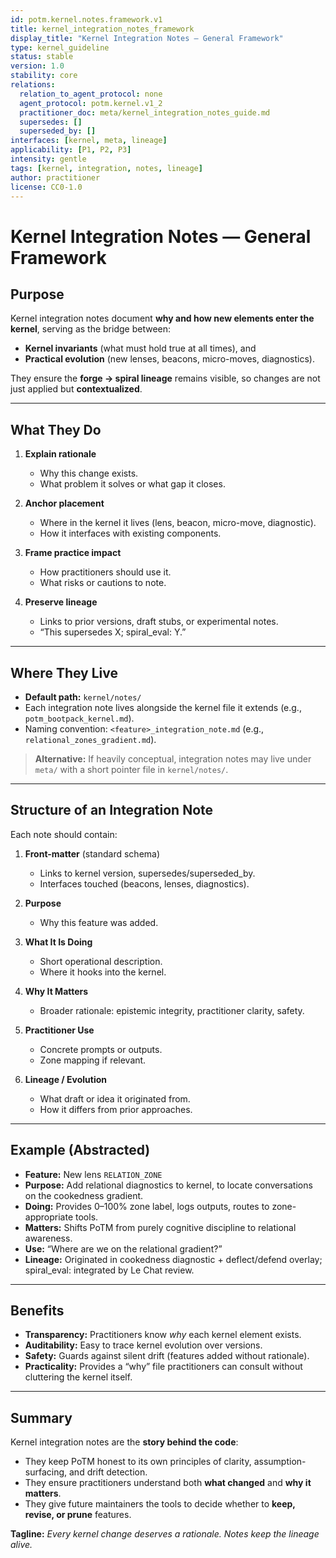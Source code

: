 ```yaml
---
id: potm.kernel.notes.framework.v1
title: kernel_integration_notes_framework
display_title: "Kernel Integration Notes — General Framework"
type: kernel_guideline
status: stable
version: 1.0
stability: core
relations:
  relation_to_agent_protocol: none
  agent_protocol: potm.kernel.v1_2
  practitioner_doc: meta/kernel_integration_notes_guide.md
  supersedes: []
  superseded_by: []
interfaces: [kernel, meta, lineage]
applicability: [P1, P2, P3]
intensity: gentle
tags: [kernel, integration, notes, lineage]
author: practitioner
license: CC0-1.0
---
```


# Kernel Integration Notes — General Framework

## Purpose
Kernel integration notes document **why and how new elements enter the kernel**, serving as the bridge between:
- **Kernel invariants** (what must hold true at all times), and  
- **Practical evolution** (new lenses, beacons, micro-moves, diagnostics).  

They ensure the **forge → spiral lineage** remains visible, so changes are not just applied but **contextualized**.

---

## What They Do
1. **Explain rationale**  
   - Why this change exists.  
   - What problem it solves or what gap it closes.  

2. **Anchor placement**  
   - Where in the kernel it lives (lens, beacon, micro-move, diagnostic).  
   - How it interfaces with existing components.  

3. **Frame practice impact**  
   - How practitioners should use it.  
   - What risks or cautions to note.  

4. **Preserve lineage**  
   - Links to prior versions, draft stubs, or experimental notes.  
   - “This supersedes X; spiral_eval: Y.”  

---

## Where They Live
- **Default path:** `kernel/notes/`  
- Each integration note lives alongside the kernel file it extends (e.g., `potm_bootpack_kernel.md`).  
- Naming convention: `<feature>_integration_note.md` (e.g., `relational_zones_gradient.md`).  

> **Alternative:** If heavily conceptual, integration notes may live under `meta/` with a short pointer file in `kernel/notes/`.  

---

## Structure of an Integration Note
Each note should contain:

1. **Front-matter** (standard schema)  
   - Links to kernel version, supersedes/superseded_by.  
   - Interfaces touched (beacons, lenses, diagnostics).  

2. **Purpose**  
   - Why this feature was added.  

3. **What It Is Doing**  
   - Short operational description.  
   - Where it hooks into the kernel.  

4. **Why It Matters**  
   - Broader rationale: epistemic integrity, practitioner clarity, safety.  

5. **Practitioner Use**  
   - Concrete prompts or outputs.  
   - Zone mapping if relevant.  

6. **Lineage / Evolution**  
   - What draft or idea it originated from.  
   - How it differs from prior approaches.  

---

## Example (Abstracted)
- **Feature:** New lens `RELATION_ZONE`  
- **Purpose:** Add relational diagnostics to kernel, to locate conversations on the cookedness gradient.  
- **Doing:** Provides 0–100% zone label, logs outputs, routes to zone-appropriate tools.  
- **Matters:** Shifts PoTM from purely cognitive discipline to relational awareness.  
- **Use:** “Where are we on the relational gradient?”  
- **Lineage:** Originated in cookedness diagnostic + deflect/defend overlay; spiral_eval: integrated by Le Chat review.  

---

## Benefits
- **Transparency:** Practitioners know *why* each kernel element exists.  
- **Auditability:** Easy to trace kernel evolution over versions.  
- **Safety:** Guards against silent drift (features added without rationale).  
- **Practicality:** Provides a “why” file practitioners can consult without cluttering the kernel itself.  

---

## Summary
Kernel integration notes are the **story behind the code**:  
- They keep PoTM honest to its own principles of clarity, assumption-surfacing, and drift detection.  
- They ensure practitioners understand both **what changed** and **why it matters**.  
- They give future maintainers the tools to decide whether to **keep, revise, or prune** features.  

**Tagline:** *Every kernel change deserves a rationale. Notes keep the lineage alive.*

